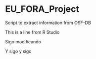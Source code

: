 # EU_FORA_Project
Script to extract information from OSF-DB

This is a line from R Studio

Sigo modificando

Y sigo y sigo
